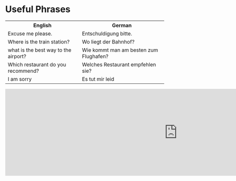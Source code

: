 <h1> Useful Phrases </h1>
<table>
  <tr>
    <th>English</th>
    <th>German</th>
  </tr>
  
  <tr>
    <td>Excuse me please.</td>
    <td>Entschuldigung bitte.</td>
  </tr>
  
  <tr>
    <td>Where is the train station?</td>
    <td>Wo liegt der Bahnhof?</td>
  </tr>
  
  <tr>
    <td> what is the best way to the airport?</td>
    <td> Wie kommt man am besten zum Flughafen?</td>
      </tr>
  
  <tr>
      <td> Which restaurant do you recommend?</td>
      <td> Welches Restaurant empfehlen sie?</td>
        </tr>
  
  <tr>
        <td> I am sorry</td>
        <td> Es tut mir leid</td>
  </tr>
</table>

<iframe src="https://h5p.org/h5p/embed/386292" width="1090" height="275" frameborder="0" allowfullscreen="allowfullscreen"></iframe><script src="https://h5p.org/sites/all/modules/h5p/library/js/h5p-resizer.js" charset="UTF-8"></script>
